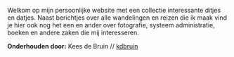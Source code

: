 Welkom op mijn persoonlijke website met een collectie interessante ditjes en datjes. Naast berichtjes over alle wandelingen en reizen die ik maak vind je hier ook nog het een en ander over fotografie, systeem administratie, boeken en andere zaken die mij interesseren.

**Onderhouden door:** Kees de Bruin // [kdbruin](https://github.com/kdbruin)
